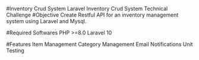 #Inventory Crud System
Laravel Inventory Crud System Technical Challenge
#Objective 
Create Restful API for an inventory management system using Laravel and Mysql.

#Required Softwares
PHP >=8.0
Laravel 10

#Features
Item Management
Category Management
Email Notifications
Unit Testing
